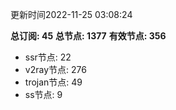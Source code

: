 更新时间2022-11-25 03:08:24

**总订阅: 45**
**总节点: 1377**
**有效节点: 356**
- ssr节点: 22
- v2ray节点: 276
- trojan节点: 49
- ss节点: 9
